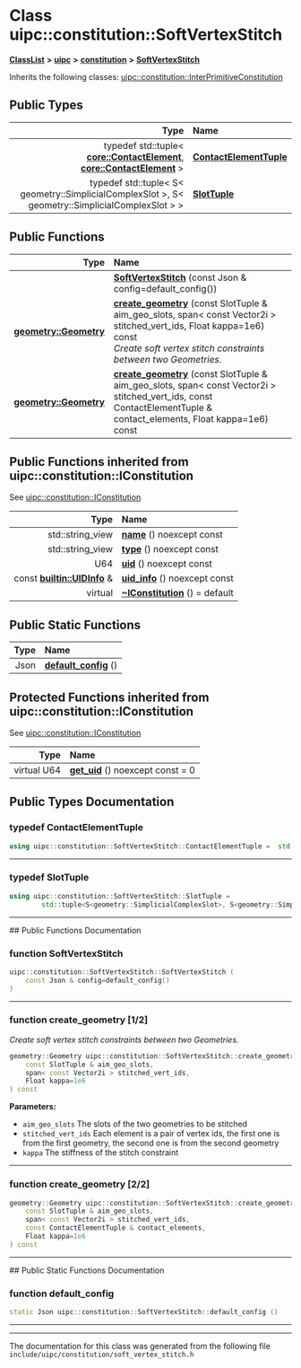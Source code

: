 

# Class uipc::constitution::SoftVertexStitch



[**ClassList**](annotated.md) **>** [**uipc**](namespaceuipc.md) **>** [**constitution**](namespaceuipc_1_1constitution.md) **>** [**SoftVertexStitch**](classuipc_1_1constitution_1_1_soft_vertex_stitch.md)








Inherits the following classes: [uipc::constitution::InterPrimitiveConstitution](classuipc_1_1constitution_1_1_inter_primitive_constitution.md)














## Public Types

| Type | Name |
| ---: | :--- |
| typedef std::tuple&lt; [**core::ContactElement**](classuipc_1_1core_1_1_contact_element.md), [**core::ContactElement**](classuipc_1_1core_1_1_contact_element.md) &gt; | [**ContactElementTuple**](#typedef-contactelementtuple)  <br> |
| typedef std::tuple&lt; S&lt; geometry::SimplicialComplexSlot &gt;, S&lt; geometry::SimplicialComplexSlot &gt; &gt; | [**SlotTuple**](#typedef-slottuple)  <br> |




























































## Public Functions

| Type | Name |
| ---: | :--- |
|   | [**SoftVertexStitch**](#function-softvertexstitch) (const Json & config=default\_config()) <br> |
|  [**geometry::Geometry**](classuipc_1_1geometry_1_1_geometry.md) | [**create\_geometry**](#function-create_geometry-12) (const SlotTuple & aim\_geo\_slots, span&lt; const Vector2i &gt; stitched\_vert\_ids, Float kappa=1e6) const<br>_Create soft vertex stitch constraints between two Geometries._  |
|  [**geometry::Geometry**](classuipc_1_1geometry_1_1_geometry.md) | [**create\_geometry**](#function-create_geometry-22) (const SlotTuple & aim\_geo\_slots, span&lt; const Vector2i &gt; stitched\_vert\_ids, const ContactElementTuple & contact\_elements, Float kappa=1e6) const<br> |




## Public Functions inherited from uipc::constitution::IConstitution

See [uipc::constitution::IConstitution](classuipc_1_1constitution_1_1_i_constitution.md)

| Type | Name |
| ---: | :--- |
|  std::string\_view | [**name**](classuipc_1_1constitution_1_1_i_constitution.md#function-name) () noexcept const<br> |
|  std::string\_view | [**type**](classuipc_1_1constitution_1_1_i_constitution.md#function-type) () noexcept const<br> |
|  U64 | [**uid**](classuipc_1_1constitution_1_1_i_constitution.md#function-uid) () noexcept const<br> |
|  const [**builtin::UIDInfo**](structuipc_1_1builtin_1_1_u_i_d_info.md) & | [**uid\_info**](classuipc_1_1constitution_1_1_i_constitution.md#function-uid_info) () noexcept const<br> |
| virtual  | [**~IConstitution**](classuipc_1_1constitution_1_1_i_constitution.md#function-iconstitution) () = default<br> |


## Public Static Functions

| Type | Name |
| ---: | :--- |
|  Json | [**default\_config**](#function-default_config) () <br> |






































































## Protected Functions inherited from uipc::constitution::IConstitution

See [uipc::constitution::IConstitution](classuipc_1_1constitution_1_1_i_constitution.md)

| Type | Name |
| ---: | :--- |
| virtual U64 | [**get\_uid**](classuipc_1_1constitution_1_1_i_constitution.md#function-get_uid) () noexcept const = 0<br> |








## Public Types Documentation




### typedef ContactElementTuple 

```C++
using uipc::constitution::SoftVertexStitch::ContactElementTuple =  std::tuple<core::ContactElement, core::ContactElement>;
```




<hr>



### typedef SlotTuple 

```C++
using uipc::constitution::SoftVertexStitch::SlotTuple = 
        std::tuple<S<geometry::SimplicialComplexSlot>, S<geometry::SimplicialComplexSlot>>;
```




<hr>
## Public Functions Documentation




### function SoftVertexStitch 

```C++
uipc::constitution::SoftVertexStitch::SoftVertexStitch (
    const Json & config=default_config()
) 
```




<hr>



### function create\_geometry [1/2]

_Create soft vertex stitch constraints between two Geometries._ 
```C++
geometry::Geometry uipc::constitution::SoftVertexStitch::create_geometry (
    const SlotTuple & aim_geo_slots,
    span< const Vector2i > stitched_vert_ids,
    Float kappa=1e6
) const
```





**Parameters:**


* `aim_geo_slots` The slots of the two geometries to be stitched 
* `stitched_vert_ids` Each element is a pair of vertex ids, the first one is from the first geometry, the second one is from the second geometry 
* `kappa` The stiffness of the stitch constraint 




        

<hr>



### function create\_geometry [2/2]

```C++
geometry::Geometry uipc::constitution::SoftVertexStitch::create_geometry (
    const SlotTuple & aim_geo_slots,
    span< const Vector2i > stitched_vert_ids,
    const ContactElementTuple & contact_elements,
    Float kappa=1e6
) const
```




<hr>
## Public Static Functions Documentation




### function default\_config 

```C++
static Json uipc::constitution::SoftVertexStitch::default_config () 
```




<hr>

------------------------------
The documentation for this class was generated from the following file `include/uipc/constitution/soft_vertex_stitch.h`

